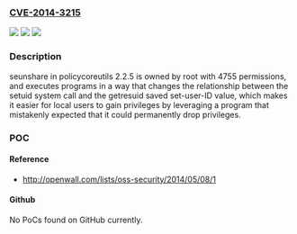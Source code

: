 ### [CVE-2014-3215](https://cve.mitre.org/cgi-bin/cvename.cgi?name=CVE-2014-3215)
![](https://img.shields.io/static/v1?label=Product&message=n%2Fa&color=blue)
![](https://img.shields.io/static/v1?label=Version&message=n%2Fa&color=blue)
![](https://img.shields.io/static/v1?label=Vulnerability&message=n%2Fa&color=brighgreen)

### Description

seunshare in policycoreutils 2.2.5 is owned by root with 4755 permissions, and executes programs in a way that changes the relationship between the setuid system call and the getresuid saved set-user-ID value, which makes it easier for local users to gain privileges by leveraging a program that mistakenly expected that it could permanently drop privileges.

### POC

#### Reference
- http://openwall.com/lists/oss-security/2014/05/08/1

#### Github
No PoCs found on GitHub currently.

